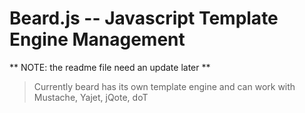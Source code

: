 # Beard.js -- Javascript Template Engine Management

** NOTE: the readme file need an update later **

> Currently beard has its own template engine and can work with Mustache, Yajet, jQote, doT
